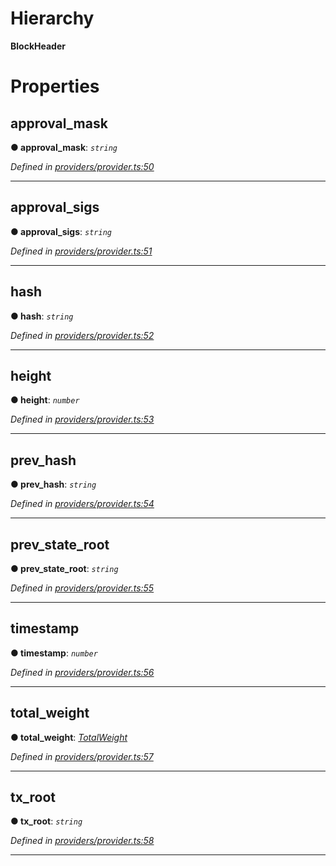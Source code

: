 

# Hierarchy

**BlockHeader**

# Properties

<a id="approval_mask"></a>

##  approval_mask

**● approval_mask**: *`string`*

*Defined in [providers/provider.ts:50](https://github.com/nearprotocol/nearlib/blob/fb0e31a/src.ts/providers/provider.ts#L50)*

___
<a id="approval_sigs"></a>

##  approval_sigs

**● approval_sigs**: *`string`*

*Defined in [providers/provider.ts:51](https://github.com/nearprotocol/nearlib/blob/fb0e31a/src.ts/providers/provider.ts#L51)*

___
<a id="hash"></a>

##  hash

**● hash**: *`string`*

*Defined in [providers/provider.ts:52](https://github.com/nearprotocol/nearlib/blob/fb0e31a/src.ts/providers/provider.ts#L52)*

___
<a id="height"></a>

##  height

**● height**: *`number`*

*Defined in [providers/provider.ts:53](https://github.com/nearprotocol/nearlib/blob/fb0e31a/src.ts/providers/provider.ts#L53)*

___
<a id="prev_hash"></a>

##  prev_hash

**● prev_hash**: *`string`*

*Defined in [providers/provider.ts:54](https://github.com/nearprotocol/nearlib/blob/fb0e31a/src.ts/providers/provider.ts#L54)*

___
<a id="prev_state_root"></a>

##  prev_state_root

**● prev_state_root**: *`string`*

*Defined in [providers/provider.ts:55](https://github.com/nearprotocol/nearlib/blob/fb0e31a/src.ts/providers/provider.ts#L55)*

___
<a id="timestamp"></a>

##  timestamp

**● timestamp**: *`number`*

*Defined in [providers/provider.ts:56](https://github.com/nearprotocol/nearlib/blob/fb0e31a/src.ts/providers/provider.ts#L56)*

___
<a id="total_weight"></a>

##  total_weight

**● total_weight**: *[TotalWeight](_providers_provider_.totalweight.md)*

*Defined in [providers/provider.ts:57](https://github.com/nearprotocol/nearlib/blob/fb0e31a/src.ts/providers/provider.ts#L57)*

___
<a id="tx_root"></a>

##  tx_root

**● tx_root**: *`string`*

*Defined in [providers/provider.ts:58](https://github.com/nearprotocol/nearlib/blob/fb0e31a/src.ts/providers/provider.ts#L58)*

___

